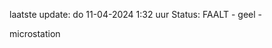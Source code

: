 laatste update: 
do 11-04-2024  1:32   uur 
Status: FAALT - geel - 
<div class="service Y">microstation</div>
